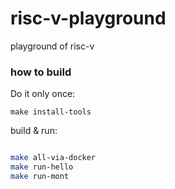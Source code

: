# risc-v-playground
playground of risc-v


### how to build
Do it only once:
```
make install-tools
```

build & run:
```bash

make all-via-docker
make run-hello
make run-mont
```
